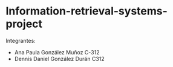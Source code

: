# Information-retrieval-systems-project
Integrantes:
- Ana Paula González Muñoz C-312
- Dennis Daniel González Durán C312
